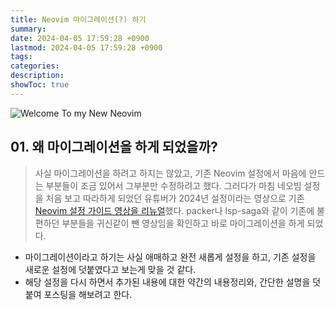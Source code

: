 ```yaml
---
title: Neovim 마이그레이션(?) 하기 
summary: 
date: 2024-04-05 17:59:28 +0900
lastmod: 2024-04-05 17:59:28 +0900
tags: 
categories: 
description: 
showToc: true
---
```


![Welcome To my New Neovim](https://github.com/SmallzooDev/NeovimConfig/assets/121675217/30515199-e408-44b6-adcc-88d946a0f65e)

## 01. 왜 마이그레이션을 하게 되었을까?
> 사실 마이그레이션을 하려고 하지는 않았고, 기존 Neovim 설정에서 마음에 안드는 부분들이 조금 있어서 그부분만 수정하려고 했다.
> 그러다가 마침 네오빔 설정을 처음 보고 따라하게 되었던 유튜버가 2024년 설정이라는 영상으로 기존 [Neovim 설정 가이드 영상을 리뉴얼](https://www.josean.com/posts/how-to-setup-neovim-2024)했다.
> packer나 lsp-saga와 같이 기존에 불편하던 부분들을 귀신같이 뺀 영상임을 확인하고 바로 마이그레이션을 하게 되었다.


- 마이그레이션이라고 하기는 사실 애매하고 완전 새롭게 설정을 하고, 기존 설정을 새로운 설정에 덧붙였다고 보는게 맞을 것 같다.
- 해당 설정을 다시 하면서 추가된 내용에 대한 약간의 내용정리와, 간단한 설명을 덧붙여 포스팅을 해보려고 한다.
